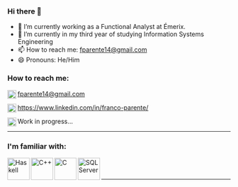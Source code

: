 ### Hi there 👋

- 🔭 I’m currently working as a Functional Analyst at Émerix.
- 🌱 I’m currently in my third year of studying Information Systems Engineering
- 📫 How to reach me: fparente14@gmail.com
- 😄 Pronouns: He/Him

### How to reach me:
<img align="left" alt="Gmail" width="20px"
src="https://simpleicons.org/icons/gmail.svg" /> fparente14@gmail.com

<img align="left" alt="Gmail" width="20px"
src="https://simpleicons.org/icons/linkedin.svg" /> https://www.linkedin.com/in/franco-parente/

<img align="left" alt="Gmail" width="20px"
src="https://simpleicons.org/icons/googlechrome.svg" /> Work in progress...


---
### I'm familiar with:

<img align="left" alt="Haskell" width="50px"
src="https://simpleicons.org/icons/haskell.svg" />

<img align="left" alt="C++" width="50px"
src="https://simpleicons.org/icons/cplusplus.svg" />

<img align="left" alt="C" width="50px"
src="https://simpleicons.org/icons/c.svg" />

<img align="left" alt="SQL Server" width="50px"
src="https://simpleicons.org/icons/microsoftsqlserver.svg" />

<br>
<br>

---

<!--

[![Spotify](https://spotify-now-playing-francoparente.vercel.app/api/spotify)](https://open.spotify.com/user/fparente14)

[<img src = "https://spotify-now-playing-francoparente.vercel.app/api/spotify" alt = "Spotify Now Playing" width = "350" />](https://open.spotify.com/user/fparente14)

[![Spotify](https://https://spotify-now-playing-clqn3u8xp-francoparente.vercel.app/api/spotify-now-playing)](https://open.spotify.com/user/fparente14)

[![Spotify](https://spotify-now-playing-2u82m6j1u-francoparente.vercel.app/.vercel.app/api/spotify)](https://open.spotify.com/user/fparente14)

[![Spotify](https://spotify-now-playing-2u82m6j1u-francoparente.vercel.app/api/spotify)](https://open.spotify.com/user/fparente14)

[![Spotify](https://spotify-now-playing-2u82m6j1u-francoparente.vercel.app/api/spotify)](https://open.spotify.com/user/fparente14)

[<img src="https://spotify-now-playing-2u82m6j1u-francoparente.vercel.app/api/spotify" alt="francoparente Spotify Now Playing" width="350" />](https://open.spotify.com/user/fparente14)

[![Spotify](https://spotify-now-playing-2u82m6j1u-francoparente.vercel.app/api/spotify-playing)](https://open.spotify.com/user/fparente14)

[![Spotify](https://spotify-now-playing-2u82m6j1u-francoparente.vercel.app/api/spotify)](https://open.spotify.com/user/fparente14)

[![Spotify](https://spotify-now-playing-clqn3u8xp-francoparente.vercel.app//api/spotify)](https://open.spotify.com/user/fparente14)

-->



<!--
**francoparente/francoparente** is a ✨ _special_ ✨ repository because its `README.md` (this file) appears on your GitHub profile.

Here are some ideas to get you started:

- 👯 I’m looking to collaborate on ...
- 🤔 I’m looking for help with ...
- 💬 Ask me about ...
- ⚡ Fun fact: ...
- 💼 ...
- 🎧
- 🎬
- 🎮
- ❤️

-->
